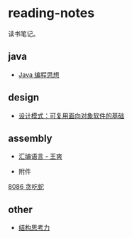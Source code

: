 # reading-notes

读书笔记。

## java

- [Java 编程思想](./java/thinking_in_java/)

## design

- [设计模式：可复用面向对象软件的基础](./design/design_patterns.md)

## assembly
 
- [汇编语言 - 王爽](./assembly/assembly_ws.md)

- 附件

[8086 贪吃蛇](./assembly/8086snack.md)

## other

- [结构思考力](./other/结构思考力.md)
